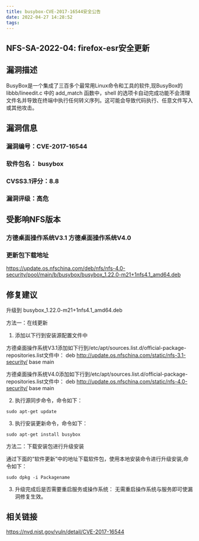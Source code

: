 ```yaml
---
title: busybox-CVE-2017-16544安全公告
date: 2022-04-27 14:28:52
tags:
---
```


## NFS-SA-2022-04: firefox-esr安全更新

## 漏洞描述

BusyBox是一个集成了三百多个最常用Linux命令和工具的软件,现BusyBox的 libbb/lineedit.c 中的 add_match 函数中，shell 的选项卡自动完成功能不会清理文件名并导致在终端中执行任何转义序列。这可能会导致代码执行、任意文件写入或其他攻击。

## 漏洞信息

###    漏洞编号：CVE-2017-16544

###    软件包名： busybox

###    CVSS3.1评分：8.8

###    漏洞评级：高危

## 受影响NFS版本

###    方德桌面操作系统V3.1   方德桌面操作系统V4.0

### 更新包下载地址

https://update.os.nfschina.com/deb/nfs/nfs-4.0-security/pool/main/b/busybox/busybox_1.22.0-m21+1nfs4.1_amd64.deb

## 修复建议

升级到 busybox_1.22.0-m21+1nfs4.1_amd64.deb

方法一：在线更新

1. 添加以下行到安装源配置文件中

方德桌面操作系统V3.1添加如下行到/etc/apt/sources.list.d/official-package-repositories.list文件中：
deb http://update.os.nfschina.com/static/nfs-3.1-security/ base main

方德桌面操作系统V4.0添加如下行到/etc/apt/sources.list.d/official-package-repositories.list文件中：
deb http://update.os.nfschina.com/static/nfs-4.0-security/ base main



2. 执行源同步命令，命令如下：

```
sudo apt-get update
```

3. 执行安装更新命令，命令如下：

```
sudo apt-get install busybox
```

方法二：下载安装包进行升级安装

通过下面的“软件更新”中的地址下载软件包，使用本地安装命令进行升级安装,命令如下：

```
sudo dpkg -i Packagename
```

3. 升级完成后是否需要重启服务或操作系统：
   无需重启操作系统与服务即可使漏洞修复生效。

## 相关链接

https://nvd.nist.gov/vuln/detail/CVE-2017-16544
